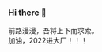 ### Hi there 👋

<!--
**HuskkyQ/HuskkyQ** is a ✨ _special_ ✨ repository because its `README.md` (this file) appears on your GitHub profile.

Here are some ideas to get you started:

- 🔭 I’m currently living at Hangzhou
- 🌱 I’m currently learning more about vue and react...
- 🤔 I’m looking for help with 
- 💬 Ask me about ...
- 📫 How to reach me: ...
- 😄 Pronouns: ...
- ⚡ Fun fact: ...
-->
前路漫漫，吾将上下而求索。<br />
加油，2022进大厂！！！
